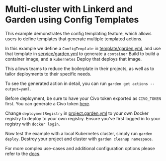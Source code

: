# Multi-cluster with Linkerd and Garden using Config Templates

This example demonstrates the config templating feature, which allows users to define templates that generate multiple templated actions.

In this example we define a `ConfigTemplate` in [template/garden.yml](./template/garden.yml), and use that template in [service/garden.yml](./service/garden.yml) to generate a `container` Build to build a container image, and a `kubernetes` Deploy that deploys that image.

This allows teams to reduce the boilerplate in their projects, as well as to tailor deployments to their specific needs.

To see the generated action in detail, you can run `garden get actions --output=yaml`.

Before deployment, be sure to have your Civo token exported as `CIVO_TOKEN` first. You can generate a Civo token [here](https://dashboard.civo.com/security).

Change `deploymentRegistry` in [project.garden.yml](./garden.yml) to your own Docker registry to deploy to your own registry. Ensure you've first logged in to your registry with `docker login`.

Now test the example with a local Kubernetes cluster, simply run `garden deploy`. Destroy your project and cluster with `garden cleanup namespace`.

For more complex use-cases and additional configuration options please refer to the [docs](https://docs.garden.io/using-garden/module-templates).
